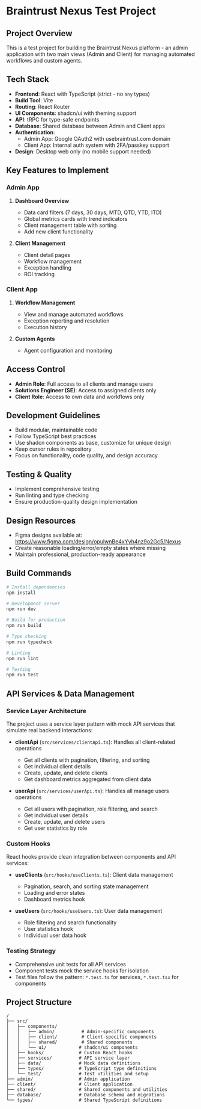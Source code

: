 # Braintrust Nexus Test Project

## Project Overview
This is a test project for building the Braintrust Nexus platform - an admin application with two main views (Admin and Client) for managing automated workflows and custom agents.

## Tech Stack
- **Frontend**: React with TypeScript (strict - no `any` types)
- **Build Tool**: Vite
- **Routing**: React Router
- **UI Components**: shadcn/ui with theming support
- **API**: tRPC for type-safe endpoints
- **Database**: Shared database between Admin and Client apps
- **Authentication**: 
  - Admin App: Google OAuth2 with usebraintrust.com domain
  - Client App: Internal auth system with 2FA/passkey support
- **Design**: Desktop web only (no mobile support needed)

## Key Features to Implement

### Admin App
1. **Dashboard Overview**
   - Data card filters (7 days, 30 days, MTD, QTD, YTD, ITD)
   - Global metrics cards with trend indicators
   - Client management table with sorting
   - Add new client functionality

2. **Client Management**
   - Client detail pages
   - Workflow management
   - Exception handling
   - ROI tracking

### Client App
1. **Workflow Management**
   - View and manage automated workflows
   - Exception reporting and resolution
   - Execution history

2. **Custom Agents**
   - Agent configuration and monitoring

## Access Control
- **Admin Role**: Full access to all clients and manage users
- **Solutions Engineer (SE)**: Access to assigned clients only
- **Client Role**: Access to own data and workflows only

## Development Guidelines
- Build modular, maintainable code
- Follow TypeScript best practices
- Use shadcn components as base, customize for unique design
- Keep cursor rules in repository
- Focus on functionality, code quality, and design accuracy

## Testing & Quality
- Implement comprehensive testing
- Run linting and type checking
- Ensure production-quality design implementation

## Design Resources
- Figma designs available at: https://www.figma.com/design/opulwnBe4xYyh4nz9o2Gc5/Nexus
- Create reasonable loading/error/empty states where missing
- Maintain professional, production-ready appearance

## Build Commands
```bash
# Install dependencies
npm install

# Development server
npm run dev

# Build for production
npm run build

# Type checking
npm run typecheck

# Linting
npm run lint

# Testing
npm run test
```

## API Services & Data Management

### Service Layer Architecture
The project uses a service layer pattern with mock API services that simulate real backend interactions:

- **clientApi** (`src/services/clientApi.ts`): Handles all client-related operations
  - Get all clients with pagination, filtering, and sorting
  - Get individual client details
  - Create, update, and delete clients
  - Get dashboard metrics aggregated from client data

- **userApi** (`src/services/userApi.ts`): Handles all manage users operations
  - Get all users with pagination, role filtering, and search
  - Get individual user details
  - Create, update, and delete users
  - Get user statistics by role

### Custom Hooks
React hooks provide clean integration between components and API services:

- **useClients** (`src/hooks/useClients.ts`): Client data management
  - Pagination, search, and sorting state management
  - Loading and error states
  - Dashboard metrics hook

- **useUsers** (`src/hooks/useUsers.ts`): User data management
  - Role filtering and search functionality
  - User statistics hook
  - Individual user data hook

### Testing Strategy
- Comprehensive unit tests for all API services
- Component tests mock the service hooks for isolation
- Test files follow the pattern: `*.test.ts` for services, `*.test.tsx` for components

## Project Structure
```
/
├── src/
│   ├── components/
│   │   ├── admin/          # Admin-specific components
│   │   ├── client/         # Client-specific components
│   │   ├── shared/         # Shared components
│   │   └── ui/            # shadcn/ui components
│   ├── hooks/             # Custom React hooks
│   ├── services/          # API service layer
│   ├── data/              # Mock data definitions
│   ├── types/             # TypeScript type definitions
│   └── test/              # Test utilities and setup
├── admin/                 # Admin application
├── client/                # Client application  
├── shared/                # Shared components and utilities
├── database/              # Database schema and migrations
└── types/                 # Shared TypeScript definitions
```